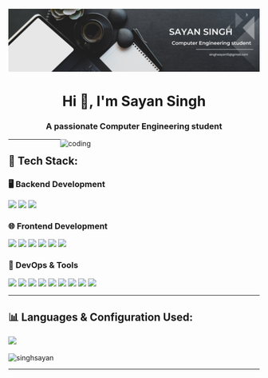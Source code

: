 ![logo](https://github.com/singhsayan/githubBanner/blob/main/Black%20and%20White%20Simple%20Art%20Director%20LinkedIn%20Banner%20(1).png)

<h1 align="center">Hi 👋, I'm Sayan Singh</h1>
<h3 align="center">A passionate Computer Engineering student</h3>

<img align="right" alt="coding" width="400" src="https://media.tenor.com/2uyENRmiUt0AAAAC/coding.gif">

---

## 🚀 Tech Stack:

### 🖥️ Backend Development
<p align="left">
  <img src="https://img.shields.io/badge/-Node.js-43853D?style=flat-square&logo=node.js" />
  <img src="https://img.shields.io/badge/-Express.js-000000?style=flat-square&logo=express" />
  <img src="https://img.shields.io/badge/-PostgreSQL-336791?style=flat-square&logo=postgresql" />
</p>

### 🌐 Frontend Development
<p align="left">
  <img src="https://img.shields.io/badge/-React-61DAFB?style=flat-square&logo=react" />
  <img src="https://img.shields.io/badge/-JavaScript-F7DF1E?style=flat-square&logo=javascript" />
  <img src="https://img.shields.io/badge/-TypeScript-3178C6?style=flat-square&logo=typescript" />
  <img src="https://img.shields.io/badge/-HTML5-E34F26?style=flat-square&logo=html5" />
  <img src="https://img.shields.io/badge/-CSS3-1572B6?style=flat-square&logo=css3" />
  <img src="https://img.shields.io/badge/-TailwindCSS-06B6D4?style=flat-square&logo=tailwind-css" />
</p>

### 🔧 DevOps & Tools
<p align="left">
  <img src="https://img.shields.io/badge/-AWS-232F3E?style=flat-square&logo=amazon-aws" />
  <img src="https://img.shields.io/badge/-Terraform-7B42BC?style=flat-square&logo=terraform" />
  <img src="https://img.shields.io/badge/-Ansible-EE0000?style=flat-square&logo=ansible" />
  <img src="https://img.shields.io/badge/-Docker-2496ED?style=flat-square&logo=docker" />
  <img src="https://img.shields.io/badge/-Kubernetes-326CE5?style=flat-square&logo=kubernetes" />
  <img src="https://img.shields.io/badge/-Git-F05032?style=flat-square&logo=git" />
  <img src="https://img.shields.io/badge/-GitHub-181717?style=flat-square&logo=github" />
  <img src="https://img.shields.io/badge/-GitLab-FC6D26?style=flat-square&logo=gitlab" />
  <img src="https://img.shields.io/badge/-VS%20Code-007ACC?style=flat-square&logo=visual-studio-code" />
</p>

---

## 📊 Languages & Configuration Used:
<p align="left">
  <img src="https://img.shields.io/badge/-C++-00599C?style=flat-square&logo=c%2B%2B" />
</p>

<p>
  <img align="center" src="https://github-readme-stats.vercel.app/api/top-langs?username=singhsayan&show_icons=true&locale=en&layout=compact&langs_count=10" alt="singhsayan" />
</p>

---

